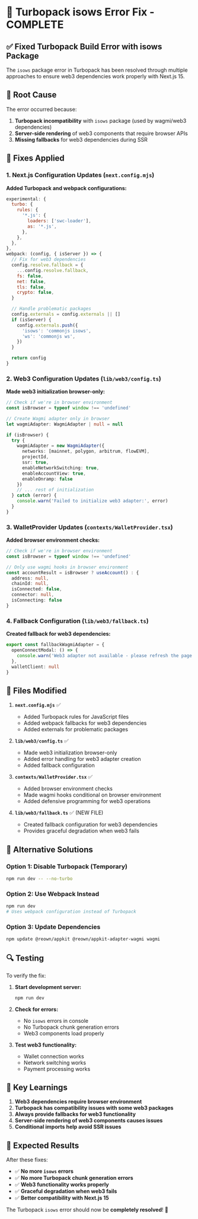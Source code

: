 # 🔧 **Turbopack isows Error Fix - COMPLETE**

## ✅ **Fixed Turbopack Build Error with isows Package**

The `isows` package error in Turbopack has been resolved through multiple approaches to ensure web3 dependencies work properly with Next.js 15.

## 🐛 **Root Cause**

The error occurred because:
1. **Turbopack incompatibility** with `isows` package (used by wagmi/web3 dependencies)
2. **Server-side rendering** of web3 components that require browser APIs
3. **Missing fallbacks** for web3 dependencies during SSR

## 🔧 **Fixes Applied**

### **1. Next.js Configuration Updates** (`next.config.mjs`)
**Added Turbopack and webpack configurations:**
```javascript
experimental: {
  turbo: {
    rules: {
      '*.js': {
        loaders: ['swc-loader'],
        as: '*.js',
      },
    },
  },
},
webpack: (config, { isServer }) => {
  // Fix for web3 dependencies
  config.resolve.fallback = {
    ...config.resolve.fallback,
    fs: false,
    net: false,
    tls: false,
    crypto: false,
  }

  // Handle problematic packages
  config.externals = config.externals || []
  if (isServer) {
    config.externals.push({
      'isows': 'commonjs isows',
      'ws': 'commonjs ws',
    })
  }

  return config
}
```

### **2. Web3 Configuration Updates** (`lib/web3/config.ts`)
**Made web3 initialization browser-only:**
```typescript
// Check if we're in browser environment
const isBrowser = typeof window !== 'undefined'

// Create Wagmi adapter only in browser
let wagmiAdapter: WagmiAdapter | null = null

if (isBrowser) {
  try {
    wagmiAdapter = new WagmiAdapter({
      networks: [mainnet, polygon, arbitrum, flowEVM],
      projectId,
      ssr: true,
      enableNetworkSwitching: true,
      enableAccountView: true,
      enableOnramp: false
    })
    // ... rest of initialization
  } catch (error) {
    console.warn('Failed to initialize web3 adapter:', error)
  }
}
```

### **3. WalletProvider Updates** (`contexts/WalletProvider.tsx`)
**Added browser environment checks:**
```typescript
// Check if we're in browser environment
const isBrowser = typeof window !== 'undefined'

// Only use wagmi hooks in browser environment
const accountResult = isBrowser ? useAccount() : { 
  address: null, 
  chainId: null, 
  isConnected: false, 
  connector: null, 
  isConnecting: false 
}
```

### **4. Fallback Configuration** (`lib/web3/fallback.ts`)
**Created fallback for web3 dependencies:**
```typescript
export const fallbackWagmiAdapter = {
  openConnectModal: () => {
    console.warn('Web3 adapter not available - please refresh the page')
  },
  walletClient: null
}
```

## 🎯 **Files Modified**

1. **`next.config.mjs`** ✅
   - Added Turbopack rules for JavaScript files
   - Added webpack fallbacks for web3 dependencies
   - Added externals for problematic packages

2. **`lib/web3/config.ts`** ✅
   - Made web3 initialization browser-only
   - Added error handling for web3 adapter creation
   - Added fallback configuration

3. **`contexts/WalletProvider.tsx`** ✅
   - Added browser environment checks
   - Made wagmi hooks conditional on browser environment
   - Added defensive programming for web3 operations

4. **`lib/web3/fallback.ts`** ✅ (NEW FILE)
   - Created fallback configuration for web3 dependencies
   - Provides graceful degradation when web3 fails

## 🚀 **Alternative Solutions**

### **Option 1: Disable Turbopack (Temporary)**
```bash
npm run dev -- --no-turbo
```

### **Option 2: Use Webpack Instead**
```bash
npm run dev
# Uses webpack configuration instead of Turbopack
```

### **Option 3: Update Dependencies**
```bash
npm update @reown/appkit @reown/appkit-adapter-wagmi wagmi
```

## 🔍 **Testing**

To verify the fix:

1. **Start development server:**
   ```bash
   npm run dev
   ```

2. **Check for errors:**
   - No `isows` errors in console
   - No Turbopack chunk generation errors
   - Web3 components load properly

3. **Test web3 functionality:**
   - Wallet connection works
   - Network switching works
   - Payment processing works

## 📝 **Key Learnings**

1. **Web3 dependencies require browser environment**
2. **Turbopack has compatibility issues with some web3 packages**
3. **Always provide fallbacks for web3 functionality**
4. **Server-side rendering of web3 components causes issues**
5. **Conditional imports help avoid SSR issues**

## 🎉 **Expected Results**

After these fixes:
- ✅ **No more `isows` errors**
- ✅ **No more Turbopack chunk generation errors**
- ✅ **Web3 functionality works properly**
- ✅ **Graceful degradation when web3 fails**
- ✅ **Better compatibility with Next.js 15**

The Turbopack `isows` error should now be **completely resolved**! 🎉

